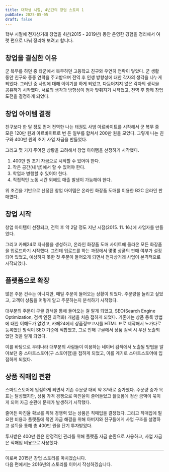 ```yaml
---
title: 대학생 시절, 4년간의 창업 스토리 1
pubDate: 2025-05-05
draft: false
---
```


학부 시절에 전자상거래 창업을 4년(2015 - 2019년) 동안 운영한 경험을 정리해서 여럿 편으로 나눠 정리해 보려고 합니다.

## 창업을 결심한 이유

군 복무를 하던 중 타군에서 복무하던 고등학교 친구와 우연히 연락이 닿았다.
군 생활 동안 친구와 종종 연락을 주고받으며 전역 후 인생 방향성에 대한 각자의 생각을 나누게 되었다.
그러던 중 사업에 대해 이야기를 하게 되었고, 다듬어지지 않은 각자의 생각을 공유하기 시작했다.
서로의 생각과 방향성이 점차 맞춰지기 시작했고, 전역 후 함께 창업 도전을 결정하게 되었다.

## 창업 아이템 결정

친구보다 한 달 정도 먼저 전역한 나는 태권도 사범 아르바이트를 시작해서 군 복무 중 모은 120만 원과 아르바이트로 번 돈 일부를 합쳐서 200만 원을 모았다.
그렇게 나는 친구와 400만 원의 초기 사업 자금을 만들었다.

그리고 몇 가지 주어진 상황을 고려해서 창업 아이템을 선정하기 시작했다.

1. 400만 원 초기 자금으로 시작할 수 있어야 한다.
2. 작은 공간(내 방)에서 할 수 있어야 한다.
3. 학업과 병행할 수 있어야 한다.
4. 직접적인 노동 시간 외에도 매출 발생이 가능해야 한다.

위 조건을 기반으로 선정된 창업 아이템은 온라인 화장품 도매를 이용한 B2C 온라인 판매였다.

## 창업 시작

창업 아이템이 선정되고, 전역 후 약 2달 정도 지난 시점(2015. 11. 16.)에 사업자를 만들었다.

그리고 카페24로 자사몰을 생성하고, 온라인 화장품 도매 사이트에 올라온 모든 화장품을 업로드하기 시작했다.
그런데 업로드를 하는 과정에서 몇몇 상품의 판매 여부가 설정되어 있었고, 예상하지 못한 첫 주문이 들어오게 되면서 전자상거래 사업이 본격적으로 시작되었다.

## 플랫폼으로 확장

많은 주문 건수는 아니지만, 매일 주문이 들어오는 상황이 되었다.
주문량을 늘리고 싶었고, 고객이 상품을 어떻게 알고 주문하는지 분석하기 시작했다.

대부분의 주문이 구글 검색을 통해 들어오는 걸 알게 되었고, SEO(Search Engine Optimization, 검색 엔진 최적화) 개념을 처음 접하게 되었다.
기존에는 상품 등록 방법에 대한 이해도가 없었고, 카페24에서 상품정보고시를 HTML 표로 제작해서 노가다로 등록했던 방식이 SEO 기준에 적합했고, 그로 인해 구글에서 상품 검색 시 우선 노출되었던 것을 알게 되었다.

이를 바탕으로 우리나라 대부분의 사람들이 이용하는 네이버 검색에서 노출될 방법을 알아보던 중 스마트스토어(구 스토어팜)을 접하게 되었고, 이를 계기로 스마트스토어에 입점하게 되었다.

## 상품 직매입 전환

스마트스토어에 입점하게 되면서 기존 주문량 대비 약 37배로 증가했다.
주문량 증가 목표는 달성했지만, 상품 가격 경쟁으로 마진율이 줄어들었고 플랫폼에 정산 금액이 묶이게 되어 자금 순환에 문제가 발생하기 시작했다.

줄어든 마진율 확보를 위해 경쟁력 있는 상품은 직매입을 결정했다.
그리고 직매입에 필요한 비용과 플랫폼에 묶인 자금 해결을 위해 아버지와 친구들에게 사업 구조를 설명하고 설득을 통해 총 400만 원을 단기 투자받았다.

투자받은 400만 원은 안정적인 관리를 위해 플랫폼 자금 순환으로 사용하고, 사업 자금은 직매입 비용으로 사용했다.

---

이로써 2015년 창업 스토리를 마치겠습니다.   
다음 편에서는 2016년의 스토리를 이어서 작성하겠습니다.